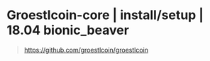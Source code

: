 # Groestlcoin-core | install/setup | 18.04 bionic_beaver
> https://github.com/groestlcoin/groestlcoin
